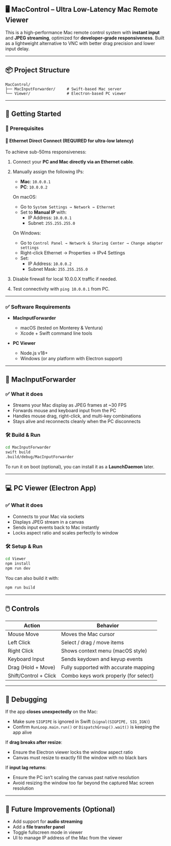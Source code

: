## 🖥️ MacControl – Ultra Low-Latency Mac Remote Viewer

This is a high-performance Mac remote control system with **instant input** and **JPEG streaming**, optimized for **developer-grade responsiveness**. Built as a lightweight alternative to VNC with better drag precision and lower input delay.

---

## 📦 Project Structure

```
MacControl/
├── MacInputForwarder/     # Swift-based Mac server
└── Viewer/                # Electron-based PC viewer
```

---

## 🚀 Getting Started

### 🧠 Prerequisites

#### 🔗 Ethernet Direct Connect (REQUIRED for ultra-low latency)

To achieve sub-50ms responsiveness:

1. Connect your **PC and Mac directly via an Ethernet cable**.
2. Manually assign the following IPs:

   - **Mac**: `10.0.0.1`
   - **PC**: `10.0.0.2`

   On macOS:  
   - Go to `System Settings → Network → Ethernet`  
   - Set to **Manual IP** with:  
     - IP Address: `10.0.0.1`  
     - Subnet: `255.255.255.0`

   On Windows:  
   - Go to `Control Panel → Network & Sharing Center → Change adapter settings`  
   - Right-click Ethernet → Properties → IPv4 Settings  
   - Set:
     - IP Address: `10.0.0.2`  
     - Subnet Mask: `255.255.255.0`

3. Disable firewall for local 10.0.0.X traffic if needed.
4. Test connectivity with `ping 10.0.0.1` from PC.

---

### ✅ Software Requirements

- **MacInputForwarder**
  - macOS (tested on Monterey & Ventura)
  - Xcode + Swift command line tools

- **PC Viewer**
  - Node.js v18+
  - Windows (or any platform with Electron support)

---

## 🍏 MacInputForwarder

### ✅ What it does

- Streams your Mac display as JPEG frames at ~30 FPS
- Forwards mouse and keyboard input from the PC
- Handles mouse drag, right-click, and multi-key combinations
- Stays alive and reconnects cleanly when the PC disconnects

### 🛠️ Build & Run

```bash
cd MacInputForwarder
swift build
.build/debug/MacInputForwarder
```

To run it on boot (optional), you can install it as a **LaunchDaemon** later.

---

## 💻 PC Viewer (Electron App)

### ✅ What it does

- Connects to your Mac via sockets
- Displays JPEG stream in a canvas
- Sends input events back to Mac instantly
- Locks aspect ratio and scales perfectly to window

### 🛠️ Setup & Run

```bash
cd Viewer
npm install
npm run dev
```

You can also build it with:

```bash
npm run build
```

---

## 🖱️ Controls

| Action                 | Behavior                                |
|------------------------|-----------------------------------------|
| Mouse Move            | Moves the Mac cursor                    |
| Left Click            | Select / drag / move items              |
| Right Click           | Shows context menu (macOS style)        |
| Keyboard Input        | Sends keydown and keyup events          |
| Drag (Hold + Move)    | Fully supported with accurate mapping   |
| Shift/Control + Click | Combo keys work properly (for select)   |

---

## 🧪 Debugging

If the app **closes unexpectedly** on the Mac:
- Make sure `SIGPIPE` is ignored in Swift (`signal(SIGPIPE, SIG_IGN)`)
- Confirm `RunLoop.main.run()` or `DispatchGroup().wait()` is keeping the app alive

If **drag breaks after resize**:
- Ensure the Electron viewer locks the window aspect ratio
- Canvas must resize to exactly fill the window with no black bars

If **input lag returns**:
- Ensure the PC isn’t scaling the canvas past native resolution
- Avoid resizing the window too far beyond the captured Mac screen resolution

---

## 📌 Future Improvements (Optional)

- Add support for **audio streaming**
- Add a **file transfer panel**
- Toggle fullscreen mode in viewer
- UI to manage IP address of the Mac from the viewer



